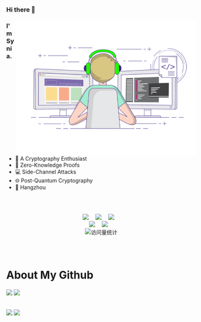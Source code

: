 ### Hi there 👋
<img align="right" top='60' alt="GIF" src="https://raw.githubusercontent.com/devSouvik/devSouvik/master/gif3.gif" width="480"/>



### I'm Synia.

<br/>

- 🍒  A Cryptography Enthusiast
- 🔧  Zero-Knowledge Proofs
- 💻  Side-Channel Attacks
- 🌐  Post-Quantum Cryptography
- 📍  Hangzhou

<br/>

<br/>
<div align="center">

  <a href="https://scholar.google.com/citations?hl=zh-CN&user=M9l2v38AAAAJ/"><img src="https://img.shields.io/badge/Google-Scholar-blue" /></a>&emsp;
  <a href="https://twitter.com/Synia_L/"><img src="https://img.shields.io/badge/Twitter-推特-blue" /></a>&emsp;
  <a href="https://www.zhihu.com/people/hong-dou-zhou-46/"><img src="https://img.shields.io/badge/Zhihu-知乎-blue" /></a>&emsp;
  <br/>
  <a href="https://www.youtube.com/@synialuo4222"><img src="https://img.shields.io/badge/YouTube-油管-c32136" /></a>&emsp;
  <a href="https://space.bilibili.com/269864403/"><img src="https://img.shields.io/badge/Bilibili-B站-ff69b4" /></a>&emsp;  
  <img src="https://komarev.com/ghpvc/?username=Synia-L&label=Views&color=620cac&style=flat" alt="访问量统计" />
</div>
<br/>

<br/>


# About My Github

<div align="left">
<img height='150' src="https://github-readme-stats.vercel.app/api?username=Synia-L&hide=stars,prs&count_private=true&show_icons=true&theme=merko" align="center" />
<img height='150' src="https://github-readme-stats.vercel.app/api/top-langs/?username=Synia-L&layout=compact&theme=merko" align="center" />
</div>  

<br/>  

<br/>

<div align="left">
<img src="https://github-readme-stats.vercel.app/api/pin/?username=Synia-L&repo=2048&theme=merko" align="center" />
<img src="https://github-readme-stats.vercel.app/api/pin/?username=Synia-L&repo=opentrs&theme=merko" align="center" />
</div>  

<br/>




<!--
**Synia-L/Synia-L** is a ✨ _special_ ✨ repository because its `README.md` (this file) appears on your GitHub profile.

Here are some ideas to get you started:

- 🔭 I’m currently working on ...
- 🌱 I’m currently learning ...
- 👯 I’m looking to collaborate on ...
- 🤔 I’m looking for help with ...
- 💬 Ask me about ...
- 📫 How to reach me: ...
- 😄 Pronouns: ...
- ⚡ Fun fact: ...
-->
